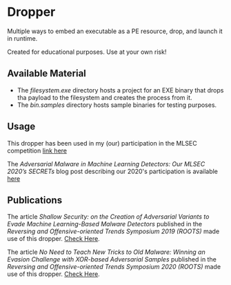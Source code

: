 # Dropper

Multiple ways to embed an executable as a PE resource, drop, and launch it in runtime.

Created for educational purposes. Use at your own risk!

## Available Material

* The *filesystem.exe* directory hosts a project for an EXE binary that drops tha payload to the filesystem and creates the process from it.
* The *bin.samples* directory hosts sample binaries for testing purposes.

## Usage

This dropper has been used in my (our) participation in the MLSEC competition [link here](https://mlsec.io/)

The *Adversarial Malware in Machine Learning Detectors: Our MLSEC 2020’s SECRETs* blog post describing our 2020's participation is available [here](https://secret.inf.ufpr.br/2020/09/29/adversarial-malware-in-machine-learning-detectors-our-mlsec-2020-secrets/)

## Publications

The article *Shallow Security: on the Creation of Adversarial Variants to Evade Machine Learning-Based Malware Detectors* published in the *Reversing and Offensive-oriented Trends Symposium 2019 (ROOTS)* made use of this dropper. [Check Here](paper/roots_shallow.pdf). 

The article *No Need to Teach New Tricks to Old Malware: Winning an Evasion Challenge with XOR-based Adversarial Samples* published in the *Reversing and Offensive-oriented Trends Symposium 2020 (ROOTS)* made use of this dropper. [Check Here](paper/roots_mlsec20.pdf). 
